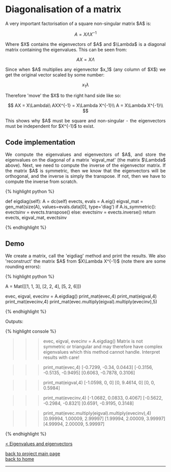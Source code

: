 # Diagonalisation of a matrix
<div style="text-align: justify">
<p>A very important factorisation of a square non-singular matrix $A$ is:</p>

$$
A = X\Lambda X^{-1}
$$

<p>Where $X$ contains the eigenvectors of $A$ and $\Lambda$ is a diagonal
matrix containing the eigenvalues. This can be seen from:</p>

$$
AX = X\Lambda
$$

<p>Since when $A$ multiplies any eigenvector $x_1$ (any column of $X$) we get
the original vector scaled by some number:</p>

$$
x_1\lambda
$$

<p>Therefore 'move' the $X$ to the right hand side like so:</p>

$$
AX = X\Lambda\\
AXX^{-1} = X\Lambda X^{-1}\\
A = X\Lambda X^{-1}\\
$$

<p> This shows why $A$ must be square and non-singular - the eigenvectors must
be independent for $X^{-1}$ to exist.</p>
</div>

## Code implementation

<div style="text-align: justify">
<p>We compute the eigenvalues and eigenvectors of $A$, and store the
eigenvalues on the diagonal of a matrix 'eigval_mat' (the matrix $\Lambda$
above). Next, we need to compute the inverse of the eigenvector matrix. If the
matrix $A$ is symmetric, then we know that the eigenvectors will be orthogonal,
and the inverse is simply the transpose. If not, then we have to compute the
inverse from scratch.</p>
</div>

{% highlight python %}

def eigdiag(self):
    A = dc(self)
    evects, evals = A.eig()
    eigval_mat = gen_mat(size(A), values=evals.data[0], type='diag')
    if A.is_symmetric():
        evectsinv = evects.transpose()
    else:
        evectsinv = evects.inverse()
    return evects, eigval_mat, evectsinv

{% endhighlight %}

## Demo

<div style="text-align: justify">
<p>We create a matrix, call the 'eigdiag' method and print the results. We also
'reconstruct' the matrix $A$ from $X\Lambda X^{-1}$ (note there are some
rounding errors):</p>
</div>

{% highlight python %}

A = Mat([[1, 1, 3],
        [2, 2, 4],
        [5, 2, 6]])

evec, eigval, evecinv = A.eigdiag()
print_mat(evec,4)
print_mat(eigval,4)
print_mat(evecinv,4)
print_mat(evec.multiply(eigval).multiply(evecinv),5)

{% endhighlight %}

Outputs:

{% highlight console %}
 
>>> evec, eigval, evecinv = A.eigdiag()
Matrix is not symmetric or triangular and may therefore have complex
eigenvalues which this method cannot handle. Interpret results with care!

>>> print_mat(evec,4)
[-0.7299, -0.34, 0.0443]
[-0.3156, -0.5135, -0.9495]
[0.6063, -0.7878, 0.3106]

>>> print_mat(eigval,4)
[-1.0598, 0, 0]
[0, 9.4614, 0]
[0, 0, 0.5984]

>>> print_mat(evecinv,4)
[-1.0682, 0.0833, 0.4067]
[-0.5622, -0.2984, -0.8321]
[0.6591, -0.9195, 0.3148]

>>> print_mat(evec.multiply(eigval).multiply(evecinv),4)
[0.99994, 1.00009, 2.99997]
[1.99994, 2.00009, 3.99997]
[4.99994, 2.00009, 5.99997]

{% endhighlight %}

[< Eigenvalues and eigenvectors](./eigen.md)

[back to project main page](./numpy_from_scratch.md)\
[back to home](../index.md)

---
<script src="https://utteranc.es/client.js"
        repo="Matt-A-Bennett/Matt-A-Bennett.github.io"
        issue-term="https://matt-a-bennett.github.io/numpy_from_scratch/diagonalisation.html"
        theme="github-light"
        crossorigin="anonymous"
        async>
</script>

